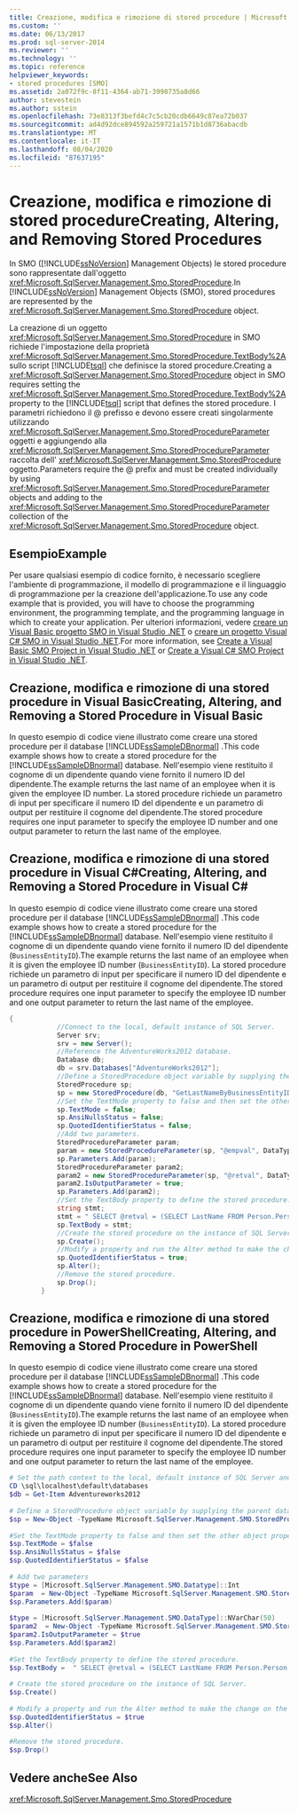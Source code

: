```yaml
---
title: Creazione, modifica e rimozione di stored procedure | Microsoft Docs
ms.custom: ''
ms.date: 06/13/2017
ms.prod: sql-server-2014
ms.reviewer: ''
ms.technology: ''
ms.topic: reference
helpviewer_keywords:
- stored procedures [SMO]
ms.assetid: 2a072f9c-8f11-4364-ab71-3990735a8d66
author: stevestein
ms.author: sstein
ms.openlocfilehash: 73e8313f3befd4c7c5cb20cdb6649c87ea72b037
ms.sourcegitcommit: ad4d92dce894592a259721a1571b1d8736abacdb
ms.translationtype: MT
ms.contentlocale: it-IT
ms.lasthandoff: 08/04/2020
ms.locfileid: "87637195"
---
```

# <a name="creating-altering-and-removing-stored-procedures"></a><span data-ttu-id="28deb-102">Creazione, modifica e rimozione di stored procedure</span><span class="sxs-lookup"><span data-stu-id="28deb-102">Creating, Altering, and Removing Stored Procedures</span></span>
  <span data-ttu-id="28deb-103">In SMO ([!INCLUDE[ssNoVersion](../../../includes/ssnoversion-md.md)] Management Objects) le stored procedure sono rappresentate dall'oggetto <xref:Microsoft.SqlServer.Management.Smo.StoredProcedure>.</span><span class="sxs-lookup"><span data-stu-id="28deb-103">In [!INCLUDE[ssNoVersion](../../../includes/ssnoversion-md.md)] Management Objects (SMO), stored procedures are represented by the <xref:Microsoft.SqlServer.Management.Smo.StoredProcedure> object.</span></span>  
  
 <span data-ttu-id="28deb-104">La creazione di un oggetto <xref:Microsoft.SqlServer.Management.Smo.StoredProcedure> in SMO richiede l'impostazione della proprietà <xref:Microsoft.SqlServer.Management.Smo.StoredProcedure.TextBody%2A> sullo script [!INCLUDE[tsql](../../../includes/tsql-md.md)] che definisce la stored procedure.</span><span class="sxs-lookup"><span data-stu-id="28deb-104">Creating a <xref:Microsoft.SqlServer.Management.Smo.StoredProcedure> object in SMO requires setting the <xref:Microsoft.SqlServer.Management.Smo.StoredProcedure.TextBody%2A> property to the [!INCLUDE[tsql](../../../includes/tsql-md.md)] script that defines the stored procedure.</span></span> <span data-ttu-id="28deb-105">I parametri richiedono il \@ prefisso e devono essere creati singolarmente utilizzando <xref:Microsoft.SqlServer.Management.Smo.StoredProcedureParameter> oggetti e aggiungendo alla <xref:Microsoft.SqlServer.Management.Smo.StoredProcedureParameter> raccolta dell' <xref:Microsoft.SqlServer.Management.Smo.StoredProcedure> oggetto.</span><span class="sxs-lookup"><span data-stu-id="28deb-105">Parameters require the \@ prefix and must be created individually by using <xref:Microsoft.SqlServer.Management.Smo.StoredProcedureParameter> objects and adding to the <xref:Microsoft.SqlServer.Management.Smo.StoredProcedureParameter> collection of the <xref:Microsoft.SqlServer.Management.Smo.StoredProcedure> object.</span></span>  
  
## <a name="example"></a><span data-ttu-id="28deb-106">Esempio</span><span class="sxs-lookup"><span data-stu-id="28deb-106">Example</span></span>  
 <span data-ttu-id="28deb-107">Per usare qualsiasi esempio di codice fornito, è necessario scegliere l'ambiente di programmazione, il modello di programmazione e il linguaggio di programmazione per la creazione dell'applicazione.</span><span class="sxs-lookup"><span data-stu-id="28deb-107">To use any code example that is provided, you will have to choose the programming environment, the programming template, and the programming language in which to create your application.</span></span> <span data-ttu-id="28deb-108">Per ulteriori informazioni, vedere [creare un Visual Basic progetto SMO in Visual Studio .NET](../../../database-engine/dev-guide/create-a-visual-basic-smo-project-in-visual-studio-net.md) o [creare un progetto Visual C&#35; SMO in Visual Studio .NET](../how-to-create-a-visual-csharp-smo-project-in-visual-studio-net.md).</span><span class="sxs-lookup"><span data-stu-id="28deb-108">For more information, see [Create a Visual Basic SMO Project in Visual Studio .NET](../../../database-engine/dev-guide/create-a-visual-basic-smo-project-in-visual-studio-net.md) or [Create a Visual C&#35; SMO Project in Visual Studio .NET](../how-to-create-a-visual-csharp-smo-project-in-visual-studio-net.md).</span></span>  
  
## <a name="creating-altering-and-removing-a-stored-procedure-in-visual-basic"></a><span data-ttu-id="28deb-109">Creazione, modifica e rimozione di una stored procedure in Visual Basic</span><span class="sxs-lookup"><span data-stu-id="28deb-109">Creating, Altering, and Removing a Stored Procedure in Visual Basic</span></span>  
 <span data-ttu-id="28deb-110">In questo esempio di codice viene illustrato come creare una stored procedure per il database [!INCLUDE[ssSampleDBnormal](../../../includes/sssampledbnormal-md.md)] .</span><span class="sxs-lookup"><span data-stu-id="28deb-110">This code example shows how to create a stored procedure for the [!INCLUDE[ssSampleDBnormal](../../../includes/sssampledbnormal-md.md)] database.</span></span> <span data-ttu-id="28deb-111">Nell'esempio viene restituito il cognome di un dipendente quando viene fornito il numero ID del dipendente.</span><span class="sxs-lookup"><span data-stu-id="28deb-111">The example returns the last name of an employee when it is given the employee ID number.</span></span> <span data-ttu-id="28deb-112">La stored procedure richiede un parametro di input per specificare il numero ID del dipendente e un parametro di output per restituire il cognome del dipendente.</span><span class="sxs-lookup"><span data-stu-id="28deb-112">The stored procedure requires one input parameter to specify the employee ID number and one output parameter to return the last name of the employee.</span></span>  
  
<!-- TODO: review snippet reference  [!CODE [SMO How to#SMO_VBStoredProcs1](SMO How to#SMO_VBStoredProcs1)]  -->  
  
## <a name="creating-altering-and-removing-a-stored-procedure-in-visual-c"></a><span data-ttu-id="28deb-113">Creazione, modifica e rimozione di una stored procedure in Visual C#</span><span class="sxs-lookup"><span data-stu-id="28deb-113">Creating, Altering, and Removing a Stored Procedure in Visual C#</span></span>  
 <span data-ttu-id="28deb-114">In questo esempio di codice viene illustrato come creare una stored procedure per il database [!INCLUDE[ssSampleDBnormal](../../../includes/sssampledbnormal-md.md)] .</span><span class="sxs-lookup"><span data-stu-id="28deb-114">This code example shows how to create a stored procedure for the [!INCLUDE[ssSampleDBnormal](../../../includes/sssampledbnormal-md.md)] database.</span></span> <span data-ttu-id="28deb-115">Nell'esempio viene restituito il cognome di un dipendente quando viene fornito il numero ID del dipendente (`BusinessEntityID`).</span><span class="sxs-lookup"><span data-stu-id="28deb-115">The example returns the last name of an employee when it is given the employee ID number (`BusinessEntityID`).</span></span> <span data-ttu-id="28deb-116">La stored procedure richiede un parametro di input per specificare il numero ID del dipendente e un parametro di output per restituire il cognome del dipendente.</span><span class="sxs-lookup"><span data-stu-id="28deb-116">The stored procedure requires one input parameter to specify the employee ID number and one output parameter to return the last name of the employee.</span></span>  
  
```csharp
{  
            //Connect to the local, default instance of SQL Server.   
            Server srv;  
            srv = new Server();  
            //Reference the AdventureWorks2012 database.   
            Database db;  
            db = srv.Databases["AdventureWorks2012"];  
            //Define a StoredProcedure object variable by supplying the parent database and name arguments in the constructor.   
            StoredProcedure sp;  
            sp = new StoredProcedure(db, "GetLastNameByBusinessEntityID");  
            //Set the TextMode property to false and then set the other object properties.   
            sp.TextMode = false;  
            sp.AnsiNullsStatus = false;  
            sp.QuotedIdentifierStatus = false;  
            //Add two parameters.   
            StoredProcedureParameter param;  
            param = new StoredProcedureParameter(sp, "@empval", DataType.Int);  
            sp.Parameters.Add(param);  
            StoredProcedureParameter param2;  
            param2 = new StoredProcedureParameter(sp, "@retval", DataType.NVarChar(50));  
            param2.IsOutputParameter = true;  
            sp.Parameters.Add(param2);  
            //Set the TextBody property to define the stored procedure.   
            string stmt;  
            stmt = " SELECT @retval = (SELECT LastName FROM Person.Person,HumanResources.Employee WHERE Person.Person.BusinessEntityID = HumanResources.Employee.BusinessentityID AND HumanResources.Employee.BusinessEntityID = @empval )";  
            sp.TextBody = stmt;  
            //Create the stored procedure on the instance of SQL Server.   
            sp.Create();  
            //Modify a property and run the Alter method to make the change on the instance of SQL Server.   
            sp.QuotedIdentifierStatus = true;  
            sp.Alter();  
            //Remove the stored procedure.   
            sp.Drop();  
        }  
```  
  
## <a name="creating-altering-and-removing-a-stored-procedure-in-powershell"></a><span data-ttu-id="28deb-117">Creazione, modifica e rimozione di una stored procedure in PowerShell</span><span class="sxs-lookup"><span data-stu-id="28deb-117">Creating, Altering, and Removing a Stored Procedure in PowerShell</span></span>  
 <span data-ttu-id="28deb-118">In questo esempio di codice viene illustrato come creare una stored procedure per il database [!INCLUDE[ssSampleDBnormal](../../../includes/sssampledbnormal-md.md)] .</span><span class="sxs-lookup"><span data-stu-id="28deb-118">This code example shows how to create a stored procedure for the [!INCLUDE[ssSampleDBnormal](../../../includes/sssampledbnormal-md.md)] database.</span></span> <span data-ttu-id="28deb-119">Nell'esempio viene restituito il cognome di un dipendente quando viene fornito il numero ID del dipendente (`BusinessEntityID`).</span><span class="sxs-lookup"><span data-stu-id="28deb-119">The example returns the last name of an employee when it is given the employee ID number (`BusinessEntityID`).</span></span> <span data-ttu-id="28deb-120">La stored procedure richiede un parametro di input per specificare il numero ID del dipendente e un parametro di output per restituire il cognome del dipendente.</span><span class="sxs-lookup"><span data-stu-id="28deb-120">The stored procedure requires one input parameter to specify the employee ID number and one output parameter to return the last name of the employee.</span></span>  
  
```powershell
# Set the path context to the local, default instance of SQL Server and get a reference to AdventureWorks2012  
CD \sql\localhost\default\databases  
$db = Get-Item Adventureworks2012  
  
# Define a StoredProcedure object variable by supplying the parent database and name arguments in the constructor.
$sp = New-Object -TypeName Microsoft.SqlServer.Management.SMO.StoredProcedure -argumentlist $db, "GetLastNameByBusinessEntityID"  
  
#Set the TextMode property to false and then set the other object properties.
$sp.TextMode = $false  
$sp.AnsiNullsStatus = $false  
$sp.QuotedIdentifierStatus = $false  
  
# Add two parameters  
$type = [Microsoft.SqlServer.Management.SMO.Datatype]::Int  
$param  = New-Object -TypeName Microsoft.SqlServer.Management.SMO.StoredProcedureParameter -argumentlist $sp,"@empval",$type  
$sp.Parameters.Add($param)  
  
$type = [Microsoft.SqlServer.Management.SMO.DataType]::NVarChar(50)  
$param2  = New-Object -TypeName Microsoft.SqlServer.Management.SMO.StoredProcedureParameter -argumentlist $sp,"@retval",$type  
$param2.IsOutputParameter = $true  
$sp.Parameters.Add($param2)  
  
#Set the TextBody property to define the stored procedure.
$sp.TextBody =  " SELECT @retval = (SELECT LastName FROM Person.Person,HumanResources.Employee WHERE Person.Person.BusinessEntityID = HumanResources.Employee.BusinessentityID AND HumanResources.Employee.BusinessEntityID = @empval )"  
  
# Create the stored procedure on the instance of SQL Server.
$sp.Create()  
  
# Modify a property and run the Alter method to make the change on the instance of SQL Server.
$sp.QuotedIdentifierStatus = $true  
$sp.Alter()  
  
#Remove the stored procedure.
$sp.Drop()  
```  
  
## <a name="see-also"></a><span data-ttu-id="28deb-121">Vedere anche</span><span class="sxs-lookup"><span data-stu-id="28deb-121">See Also</span></span>  
 <xref:Microsoft.SqlServer.Management.Smo.StoredProcedure>  
